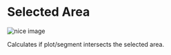 # Selected Area

![nice image](https://i.postimg.cc/0QK43NMj/selected-area.png)

Calculates if plot/segment intersects the selected area.
